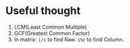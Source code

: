 # Useful thought

1. LCM(Least Common Multiple)
2. GCF(Greatest Common Factor)
3. In matrix: `i/c` to find Raw. `i%c` to find Column.
